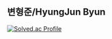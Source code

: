## 변형준/HyungJun Byun

[![Solved.ac Profile](http://mazassumnida.wtf/api/generate_badge?boj=hjbyun04)](https://solved.ac/hjbyun04)

